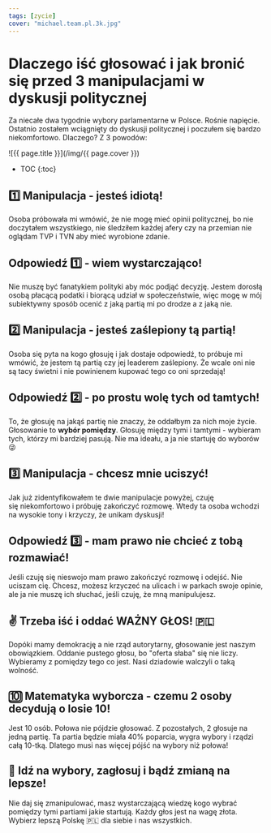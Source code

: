 ```yaml
---
tags: [zycie]
cover: "michael.team.pl.3k.jpg"
---
```


# Dlaczego iść głosować i jak bronić się przed 3 manipulacjami w dyskusji politycznej

Za niecałe dwa tygodnie wybory parlamentarne w Polsce. Rośnie napięcie. Ostatnio zostałem wciągnięty do dyskusji politycznej i poczułem się bardzo niekomfortowo. Dlaczego? Z 3 powodów:

<!--More-->

![{{ page.title }}](/img/{{ page.cover }})

* TOC
{:toc}
## 1️⃣ Manipulacja - jesteś idiotą!

Osoba próbowała mi wmówić, że nie mogę mieć opinii politycznej, bo nie doczytałem wszystkiego, nie śledziłem każdej afery czy na przemian nie oglądam TVP i TVN aby mieć wyrobione zdanie.

## Odpowiedź 1️⃣ - wiem wystarczająco!

Nie muszę być fanatykiem polityki aby móc podjąć decyzję. Jestem dorosłą osobą płacącą podatki i biorącą udział w społeczeństwie, więc mogę w mój subiektywny sposób ocenić z jaką partią mi po drodze a z jaką nie.

## 2️⃣ Manipulacja - jesteś zaślepiony tą partią!

Osoba się pyta na kogo głosuję i jak dostaje odpowiedź, to próbuje mi wmówić, że jestem tą partią czy jej leaderem zaślepiony. Że wcale oni nie są tacy świetni i nie powinienem kupować tego co oni sprzedają!

## Odpowiedź 2️⃣ - po prostu wolę tych od tamtych!

To, że głosuję na jakąś partię nie znaczy, że oddałbym za nich moje życie. Głosowanie to **wybór pomiędzy**. Głosuję między tymi i tamtymi - wybieram tych, którzy mi bardziej pasują. Nie ma ideału, a ja nie startuję do wyborów 😜

## 3️⃣ Manipulacja - chcesz mnie uciszyć!

Jak już zidentyfikowałem te dwie manipulacje powyżej, czuję się niekomfortowo i próbuję zakończyć rozmowę. Wtedy ta osoba wchodzi na wysokie tony i krzyczy, że unikam dyskusji!

## Odpowiedź 3️⃣ - mam prawo nie chcieć z tobą rozmawiać!

Jeśli czuję się nieswojo mam prawo zakończyć rozmowę i odejść. Nie uciszam cię. Chcesz, możesz krzyczeć na ulicach i w parkach swoje opinie, ale ja nie muszę ich słuchać, jeśli czuję, że mną manipulujesz.

## ✌️ Trzeba iść i oddać WAŻNY GŁOS! 🇵🇱

Dopóki mamy demokrację a nie rząd autorytarny, głosowanie jest naszym obowiązkiem. Oddanie pustego głosu, bo "oferta słaba" się nie liczy. Wybieramy z pomiędzy tego co jest. Nasi dziadowie walczyli o taką wolność.

## 🔟 Matematyka wyborcza - czemu 2 osoby decydują o losie 10!

Jest 10 osób. Połowa nie pójdzie głosować. Z pozostałych, 2 głosuje na jedną partię. Ta partia będzie miała 40% poparcia, wygra wybory i rządzi całą 10-tką. Dlatego musi nas więcej pójść na wybory niż połowa!

## 🫵 Idź na wybory, zagłosuj i bądź zmianą na lepsze!

Nie daj się zmanipulować, masz wystarczającą wiedzę kogo wybrać pomiędzy tymi partiami jakie startują. Każdy głos jest na wagę złota. Wybierz lepszą Polskę 🇵🇱 dla siebie i nas wszystkich.

[n]: https://michael.gratis/nozbe_pl
[np]: https://michael.gratis/nozbepersonal_pl